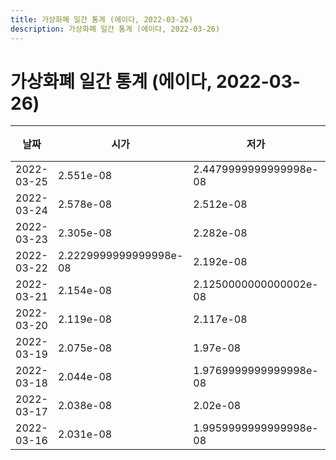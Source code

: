 ```yaml
---
title: 가상화폐 일간 통계 (에이다, 2022-03-26)
description: 가상화폐 일간 통계 (에이다, 2022-03-26)
---
```


가상화폐 일간 통계 (에이다, 2022-03-26)
===

|날짜|시가|저가|고가|종가|비고|
|--|--|--|--|--|--|
|2022-03-25|2.551e-08|2.4479999999999998e-08|2.6469999999999998e-08|2.493e-08|    |
|2022-03-24|2.578e-08|2.512e-08|2.7200000000000002e-08|2.548e-08|    |
|2022-03-23|2.305e-08|2.282e-08|2.599e-08|2.578e-08|    |
|2022-03-22|2.2229999999999998e-08|2.192e-08|2.305e-08|2.305e-08|    |
|2022-03-21|2.154e-08|2.1250000000000002e-08|2.2730000000000002e-08|2.221e-08|    |
|2022-03-20|2.119e-08|2.117e-08|2.1860000000000002e-08|2.1180000000000002e-08|    |
|2022-03-19|2.075e-08|1.97e-08|2.187e-08|2.124e-08|    |
|2022-03-18|2.044e-08|1.9769999999999998e-08|2.187e-08|2.0270000000000002e-08|    |
|2022-03-17|2.038e-08|2.02e-08|2.098e-08|2.044e-08|    |
|2022-03-16|2.031e-08|1.9959999999999998e-08|2.049e-08|2.038e-08|    |

